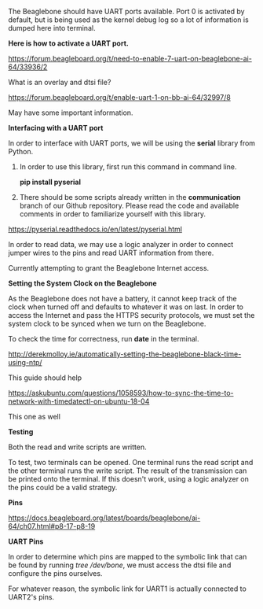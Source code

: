 The Beaglebone should have UART ports available. Port 0 is activated by default, but is being used as the kernel debug log so a lot of information is dumped here into terminal. 

**Here is how to activate a UART port.**

https://forum.beagleboard.org/t/need-to-enable-7-uart-on-beaglebone-ai-64/33936/2

What is an overlay and dtsi file?

https://forum.beagleboard.org/t/enable-uart-1-on-bb-ai-64/32997/8

May have some important information.

**Interfacing with a UART port**

In order to interface with UART ports, we will be using the **serial** library from Python.

1. In order to use this library, first run this command in command line.

	**pip install pyserial**

2. There should be some scripts already written in the **communication** branch of our Github repository. Please read the code and available comments in order to familiarize yourself with this library.

https://pyserial.readthedocs.io/en/latest/pyserial.html

In order to read data, we may use a logic analyzer in order to connect jumper wires to the pins and read UART information from there.

Currently attempting to grant the Beaglebone Internet access.

**Setting the System Clock on the Beaglebone**

As the Beaglebone does not have a battery, it cannot keep track of the clock when turned off and defaults to whatever it was on last. In order to access the Internet and pass the HTTPS security protocols, we must set the system clock to be synced when we turn on the Beaglebone.

To check the time for correctness, run **date** in the terminal.

http://derekmolloy.ie/automatically-setting-the-beaglebone-black-time-using-ntp/

This guide should help

https://askubuntu.com/questions/1058593/how-to-sync-the-time-to-network-with-timedatectl-on-ubuntu-18-04

This one as well

**Testing**

Both the read and write scripts are written.

To test, two terminals can be opened. One terminal runs the read script and the other terminal runs the write script.
The result of the transmission can be printed onto the terminal. If this doesn't work, using a logic analyzer on the pins could be a valid strategy. 

**Pins**

https://docs.beagleboard.org/latest/boards/beaglebone/ai-64/ch07.html#p8-17-p8-19


**UART Pins**

In order to determine which pins are mapped to the symbolic link that can be found by running *tree /dev/bone*, we must access the dtsi file and configure the pins ourselves.

For whatever reason, the symbolic link for UART1 is actually connected to UART2's pins.

